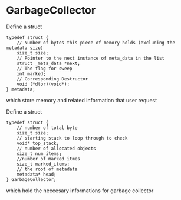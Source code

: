 # GarbageCollector

Define a struct
```
typedef struct {
    // Number of bytes this piece of memory holds (excluding the metadata size)
    size_t size;
    // Pointer to the next instance of meta_data in the list
    struct _meta_data *next;
    // The flag for sweep
    int marked;
    // Corresponding Destructor
    void (*dtor)(void*);
} metadata;
```
which store memory and related information that user request

Define a struct
```
typedef struct {
    // number of total byte
    size_t size;
    // starting stack to loop through to check
    void* top_stack;
    // number of allocated objects
    size_t num_items;
    //number of marked itmes
    size_t marked_items;
    // the root of metadata
    metadata* head;
} GarbageCollector;
```
which hold the neccesary informations for garbage collector
